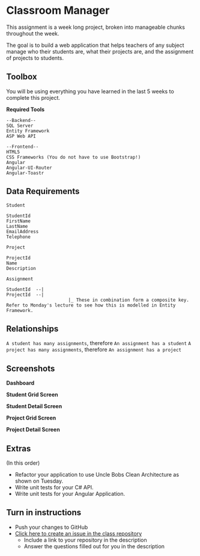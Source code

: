 # Classroom Manager

This assignment is a week long project, broken into manageable chunks throughout the week.

The goal is to build a web application that helps teachers of any subject manage who their students are, what their projects are, and the assignment of projects to students.

## Toolbox
You will be using everything you have learned in the last 5 weeks to complete this project. 

**Required Tools**
```
--Backend--
SQL Server
Entity Framework
ASP Web API

--Frontend--
HTML5
CSS Frameworks (You do not have to use Bootstrap!)
Angular
Angular-UI-Router
Angular-Toastr
```

## Data Requirements
`Student`
```
StudentId
FirstName
LastName
EmailAddress
Telephone
```

`Project`
```
ProjectId
Name
Description
```

`Assignment`
```
StudentId  --|
ProjectId  --|
					   |_ These in combination form a composite key. Refer to Monday's lecture to see how this is modelled in Entity Framework.
```

## Relationships
`A student has many assignments`, therefore `An assignment has a student`
`A project has many assignments`, therefore `An assignment has a project`

## Screenshots
**Dashboard**<br />
<img src="http://imgur.com/a/mPatn.png" alt="">

**Student Grid Screen**<br />
<img src="http://imgur.com/a/ALMki.png" alt="">

**Student Detail Screen**<br />
<img src="http://imgur.com/a/oEjtx.png" alt="">

**Project Grid Screen**<br />
<img src="http://imgur.com/a/dxATB.png" alt="">

**Project Detail Screen**<br />
<img src="http://imgur.com/a/6A0Dp.png" alt="">

## Extras
(In this order)

* Refactor your application to use Uncle Bobs Clean Architecture as shown on Tuesday.
* Write unit tests for your C# API.
* Write unit tests for your Angular Application.

## Turn in instructions
* Push your changes to GitHub 
* [Click here to create an issue in the class repository](https://www.github.com/OriginCodeAcademy/2016-CW-FallCohort/issues/new?title=18-ClassroomManager&body=1.%20Where%20can%20I%20find%20your%20repository%3F%20(Paste%20the%20url%20of%20your%20repository%20below)%0A%0A2.%20How%20many%20screens%20were%20you%20able%20to%20complete%3F%0A%0A3.%20Did%20you%20complete%20any%20of%20the%20extras%3F)
	* Include a link to your repository in the description
	* Answer the questions filled out for you in the description